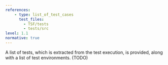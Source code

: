 ```yaml
---
references:
    - type: list_of_test_cases
      test_files:
        - TSF/tests
        - tests/src
level: 1.1
normative: true
---
```


A list of tests, which is extracted from the test execution, is provided, along with a list of test environments. (TODO)